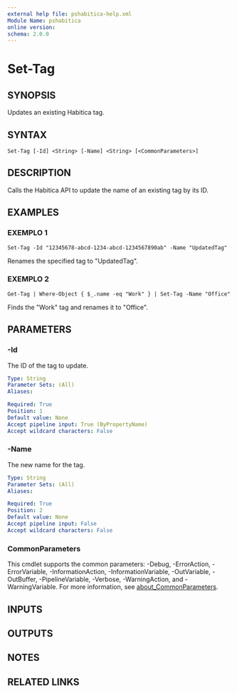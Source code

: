 ```yaml
---
external help file: pshabitica-help.xml
Module Name: pshabitica
online version:
schema: 2.0.0
---
```


# Set-Tag

## SYNOPSIS
Updates an existing Habitica tag.

## SYNTAX

```
Set-Tag [-Id] <String> [-Name] <String> [<CommonParameters>]
```

## DESCRIPTION
Calls the Habitica API to update the name of an existing tag by its ID.

## EXAMPLES

### EXEMPLO 1
```
Set-Tag -Id "12345678-abcd-1234-abcd-1234567890ab" -Name "UpdatedTag"
```

Renames the specified tag to "UpdatedTag".

### EXEMPLO 2
```
Get-Tag | Where-Object { $_.name -eq "Work" } | Set-Tag -Name "Office"
```

Finds the "Work" tag and renames it to "Office".

## PARAMETERS

### -Id
The ID of the tag to update.

```yaml
Type: String
Parameter Sets: (All)
Aliases:

Required: True
Position: 1
Default value: None
Accept pipeline input: True (ByPropertyName)
Accept wildcard characters: False
```

### -Name
The new name for the tag.

```yaml
Type: String
Parameter Sets: (All)
Aliases:

Required: True
Position: 2
Default value: None
Accept pipeline input: False
Accept wildcard characters: False
```

### CommonParameters
This cmdlet supports the common parameters: -Debug, -ErrorAction, -ErrorVariable, -InformationAction, -InformationVariable, -OutVariable, -OutBuffer, -PipelineVariable, -Verbose, -WarningAction, and -WarningVariable. For more information, see [about_CommonParameters](http://go.microsoft.com/fwlink/?LinkID=113216).

## INPUTS

## OUTPUTS

## NOTES

## RELATED LINKS
